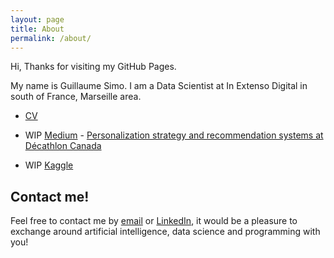 ```yaml
---
layout: page
title: About
permalink: /about/
---
```


Hi, 
Thanks for visiting my GitHub Pages.

My name is Guillaume Simo. I am a Data Scientist at In Extenso Digital in south of France, Marseille area.


* [CV](docs/CV_en.pdf)

* WIP [Medium](https://medium.com/@guillaume.simo) - [Personalization strategy and recommendation systems at Décathlon Canada](https://medium.com/decathlondevelopers/personalization-strategy-and-recommendation-systems-at-d%C3%A9cathlon-canada-d9cb3d37f675)

* WIP [Kaggle](https://www.kaggle.com/guillaumes)

## Contact me!

Feel free to contact me by [email](mailto:guillaume.simo@hotmail.fr?subject=[GitHub]%20your-subject) or [LinkedIn](https://www.linkedin.com/in/guillaume-simo-b16b94123/), it would be a pleasure to exchange around artificial intelligence, data science and programming with you!
